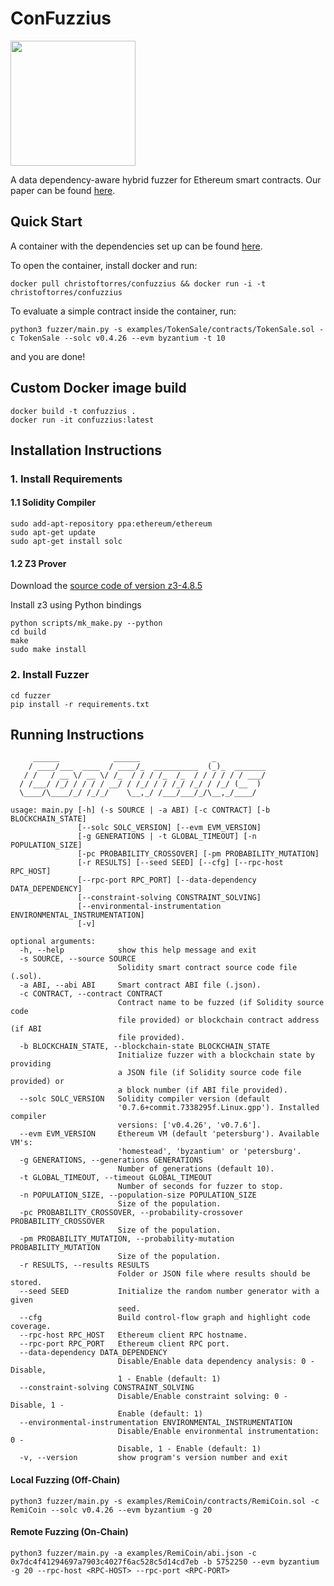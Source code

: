 ConFuzzius
===========

<img src="https://thumbs.dreamstime.com/b/confucius-vector-portrait-line-art-illustration-confucius-line-art-portrait-138676693.jpg" width="200">

A data dependency-aware hybrid fuzzer for Ethereum smart contracts. Our paper can be found [here](https://arxiv.org/pdf/2005.12156.pdf).

## Quick Start

A container with the dependencies set up can be found [here](https://hub.docker.com/r/christoftorres/confuzzius/).

To open the container, install docker and run:

```
docker pull christoftorres/confuzzius && docker run -i -t christoftorres/confuzzius
```

To evaluate a simple contract inside the container, run:

```
python3 fuzzer/main.py -s examples/TokenSale/contracts/TokenSale.sol -c TokenSale --solc v0.4.26 --evm byzantium -t 10
```

and you are done!

## Custom Docker image build

```
docker build -t confuzzius .
docker run -it confuzzius:latest
```

## Installation Instructions

### 1. Install Requirements

#### 1.1 Solidity Compiler

``` shell
sudo add-apt-repository ppa:ethereum/ethereum
sudo apt-get update
sudo apt-get install solc
```

#### 1.2 Z3 Prover

Download the [source code of version z3-4.8.5](https://github.com/Z3Prover/z3/releases/tag/Z3-4.8.5)

Install z3 using Python bindings

``` shell
python scripts/mk_make.py --python
cd build
make
sudo make install
```

### 2. Install Fuzzer

``` shell
cd fuzzer
pip install -r requirements.txt
```

## Running Instructions

``` 
     ______            ______                _           
    / ____/___  ____  / ____/_  __________  (_)_  _______
   / /   / __ \/ __ \/ /_  / / / /_  /_  / / / / / / ___/
  / /___/ /_/ / / / / __/ / /_/ / / /_/ /_/ / /_/ (__  ) 
  \____/\____/_/ /_/_/    \__,_/ /___/___/_/\__,_/____/  

usage: main.py [-h] (-s SOURCE | -a ABI) [-c CONTRACT] [-b BLOCKCHAIN_STATE]
               [--solc SOLC_VERSION] [--evm EVM_VERSION]
               [-g GENERATIONS | -t GLOBAL_TIMEOUT] [-n POPULATION_SIZE]
               [-pc PROBABILITY_CROSSOVER] [-pm PROBABILITY_MUTATION]
               [-r RESULTS] [--seed SEED] [--cfg] [--rpc-host RPC_HOST]
               [--rpc-port RPC_PORT] [--data-dependency DATA_DEPENDENCY]
               [--constraint-solving CONSTRAINT_SOLVING]
               [--environmental-instrumentation ENVIRONMENTAL_INSTRUMENTATION]
               [-v]

optional arguments:
  -h, --help            show this help message and exit
  -s SOURCE, --source SOURCE
                        Solidity smart contract source code file (.sol).
  -a ABI, --abi ABI     Smart contract ABI file (.json).
  -c CONTRACT, --contract CONTRACT
                        Contract name to be fuzzed (if Solidity source code
                        file provided) or blockchain contract address (if ABI
                        file provided).
  -b BLOCKCHAIN_STATE, --blockchain-state BLOCKCHAIN_STATE
                        Initialize fuzzer with a blockchain state by providing
                        a JSON file (if Solidity source code file provided) or
                        a block number (if ABI file provided).
  --solc SOLC_VERSION   Solidity compiler version (default
                        '0.7.6+commit.7338295f.Linux.gpp'). Installed compiler
                        versions: ['v0.4.26', 'v0.7.6'].
  --evm EVM_VERSION     Ethereum VM (default 'petersburg'). Available VM's:
                        'homestead', 'byzantium' or 'petersburg'.
  -g GENERATIONS, --generations GENERATIONS
                        Number of generations (default 10).
  -t GLOBAL_TIMEOUT, --timeout GLOBAL_TIMEOUT
                        Number of seconds for fuzzer to stop.
  -n POPULATION_SIZE, --population-size POPULATION_SIZE
                        Size of the population.
  -pc PROBABILITY_CROSSOVER, --probability-crossover PROBABILITY_CROSSOVER
                        Size of the population.
  -pm PROBABILITY_MUTATION, --probability-mutation PROBABILITY_MUTATION
                        Size of the population.
  -r RESULTS, --results RESULTS
                        Folder or JSON file where results should be stored.
  --seed SEED           Initialize the random number generator with a given
                        seed.
  --cfg                 Build control-flow graph and highlight code coverage.
  --rpc-host RPC_HOST   Ethereum client RPC hostname.
  --rpc-port RPC_PORT   Ethereum client RPC port.
  --data-dependency DATA_DEPENDENCY
                        Disable/Enable data dependency analysis: 0 - Disable,
                        1 - Enable (default: 1)
  --constraint-solving CONSTRAINT_SOLVING
                        Disable/Enable constraint solving: 0 - Disable, 1 -
                        Enable (default: 1)
  --environmental-instrumentation ENVIRONMENTAL_INSTRUMENTATION
                        Disable/Enable environmental instrumentation: 0 -
                        Disable, 1 - Enable (default: 1)
  -v, --version         show program's version number and exit
```

#### Local Fuzzing (Off-Chain)

``` shell
python3 fuzzer/main.py -s examples/RemiCoin/contracts/RemiCoin.sol -c RemiCoin --solc v0.4.26 --evm byzantium -g 20
```

#### Remote Fuzzing (On-Chain)

``` shell
python3 fuzzer/main.py -a examples/RemiCoin/abi.json -c 0x7dc4f41294697a7903c4027f6ac528c5d14cd7eb -b 5752250 --evm byzantium -g 20 --rpc-host <RPC-HOST> --rpc-port <RPC-PORT>
```
